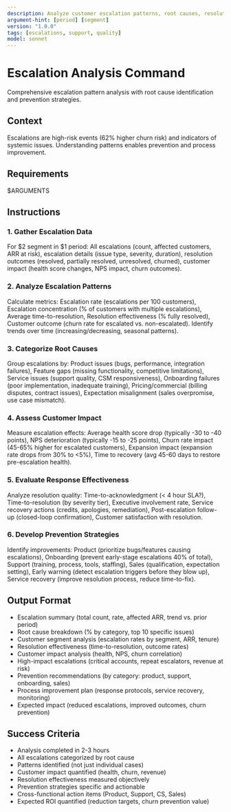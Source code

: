 ```yaml
---
description: Analyze customer escalation patterns, root causes, resolution effectiveness, and process improvement recommendations
argument-hint: [period] [segment]
version: "1.0.0"
tags: [escalations, support, quality]
model: sonnet
---
```


# Escalation Analysis Command

Comprehensive escalation pattern analysis with root cause identification and prevention strategies.

## Context
Escalations are high-risk events (62% higher churn risk) and indicators of systemic issues. Understanding patterns enables prevention and process improvement.

## Requirements
$ARGUMENTS

## Instructions

### 1. Gather Escalation Data
For $2 segment in $1 period: All escalations (count, affected customers, ARR at risk), escalation details (issue type, severity, duration), resolution outcomes (resolved, partially resolved, unresolved, churned), customer impact (health score changes, NPS impact, churn outcomes).

### 2. Analyze Escalation Patterns
Calculate metrics: Escalation rate (escalations per 100 customers), Escalation concentration (% of customers with multiple escalations), Average time-to-resolution, Resolution effectiveness (% fully resolved), Customer outcome (churn rate for escalated vs. non-escalated). Identify trends over time (increasing/decreasing, seasonal patterns).

### 3. Categorize Root Causes
Group escalations by: Product issues (bugs, performance, integration failures), Feature gaps (missing functionality, competitive limitations), Service issues (support quality, CSM responsiveness), Onboarding failures (poor implementation, inadequate training), Pricing/commercial (billing disputes, contract issues), Expectation misalignment (sales overpromise, use case mismatch).

### 4. Assess Customer Impact
Measure escalation effects: Average health score drop (typically -30 to -40 points), NPS deterioration (typically -15 to -25 points), Churn rate impact (45-65% higher for escalated customers), Expansion impact (expansion rate drops from 30% to <5%), Time to recovery (avg 45-60 days to restore pre-escalation health).

### 5. Evaluate Response Effectiveness
Analyze resolution quality: Time-to-acknowledgment (< 4 hour SLA?), Time-to-resolution (by severity tier), Executive involvement rate, Service recovery actions (credits, apologies, remediation), Post-escalation follow-up (closed-loop confirmation), Customer satisfaction with resolution.

### 6. Develop Prevention Strategies
Identify improvements: Product (prioritize bugs/features causing escalations), Onboarding (prevent early-stage escalations 40% of total), Support (training, process, tools, staffing), Sales (qualification, expectation setting), Early warning (detect escalation triggers before they blow up), Service recovery (improve resolution process, reduce time-to-fix).

## Output Format
- Escalation summary (total count, rate, affected ARR, trend vs. prior period)
- Root cause breakdown (% by category, top 10 specific issues)
- Customer segment analysis (escalation rates by segment, ARR, tenure)
- Resolution effectiveness (time-to-resolution, outcome rates)
- Customer impact analysis (health, NPS, churn correlation)
- High-impact escalations (critical accounts, repeat escalators, revenue at risk)
- Prevention recommendations (by category: product, support, onboarding, sales)
- Process improvement plan (response protocols, service recovery, monitoring)
- Expected impact (reduced escalations, improved outcomes, churn prevention)

## Success Criteria
- Analysis completed in 2-3 hours
- All escalations categorized by root cause
- Patterns identified (not just individual cases)
- Customer impact quantified (health, churn, revenue)
- Resolution effectiveness measured objectively
- Prevention strategies specific and actionable
- Cross-functional action items (Product, Support, CS, Sales)
- Expected ROI quantified (reduction targets, churn prevention value)
